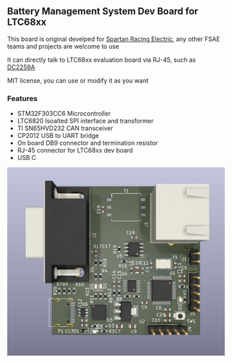 ## Battery Management System Dev Board for LTC68xx

This board is original develped for [Spartan Racing Electric](http://sr-e.org), any other FSAE teams and projects are welcome to use

It can directly talk to LTC68xx evaluation board via RJ-45, such as [DC2259A](https://www.analog.com/en/design-center/evaluation-hardware-and-software/evaluation-boards-kits/dc2259a.html)

MIT license, you can use or modify it as you want

### Features
* STM32F303CC6 Microcontroller
* LTC6820 Isoalted SPI interface and transformer
* TI SN65HVD232 CAN transceiver
* CP2012 USB to UART bridge
* On board DB9 connector and termination resistor
* RJ-45 connector for LTC68xx dev board
* USB C

![alt text](/doc/bms__devboard_3d.png)
